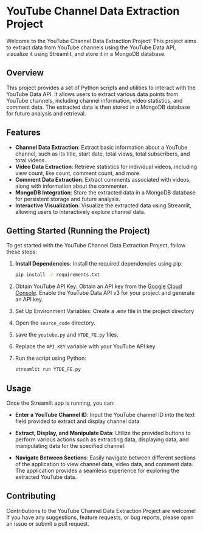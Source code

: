 # YouTube Channel Data Extraction Project

Welcome to the YouTube Channel Data Extraction Project! This project aims to extract data from YouTube channels using the YouTube Data API, visualize it using Streamlit, and store it in a MongoDB database.

## Overview

This project provides a set of Python scripts and utilities to interact with the YouTube Data API. It allows users to extract various data points from YouTube channels, including channel information, video statistics, and comment data. The extracted data is then stored in a MongoDB database for future analysis and retrieval.

## Features

- **Channel Data Extraction**: Extract basic information about a YouTube channel, such as its title, start date, total views, total subscribers, and total videos.
- **Video Data Extraction**: Retrieve statistics for individual videos, including view count, like count, comment count, and more.
- **Comment Data Extraction**: Extract comments associated with videos, along with information about the commenter.
- **MongoDB Integration**: Store the extracted data in a MongoDB database for persistent storage and future analysis.
- **Interactive Visualization**: Visualize the extracted data using Streamlit, allowing users to interactively explore channel data.

## Getting Started (Running the Project)

To get started with the YouTube Channel Data Extraction Project, follow these steps:

1. **Install Dependencies**: Install the required dependencies using pip:

   ```bash
   pip install -r requirements.txt
   
2. Obtain YouTube API Key: Obtain an API key from the [Google Cloud Console](https://console.cloud.google.com/). Enable the YouTube Data API v3 for your project and generate an API key.

3. Set Up Environment Variables: Create a .env file in the project directory 

4. Open the `source_code` directory.
   
5. save the `youtube.py` and `YTDE_FE.py` files.

6. Replace the `API_KEY` variable with your YouTube API key.

7. Run the script using Python:

   ```bash
   streamlit run YTDE_FE.py


## Usage

Once the Streamlit app is running, you can:

- **Enter a YouTube Channel ID**: Input the YouTube channel ID into the text field provided to extract and display channel data.

- **Extract, Display, and Manipulate Data**: Utilize the provided buttons to perform various actions such as extracting data, displaying data, and manipulating data for the specified channel.

- **Navigate Between Sections**: Easily navigate between different sections of the application to view channel data, video data, and comment data. The application provides a seamless experience for exploring the extracted YouTube data.


## Contributing

Contributions to the YouTube Channel Data Extraction Project are welcome! If you have any suggestions, feature requests, or bug reports, please open an issue or submit a pull request.

